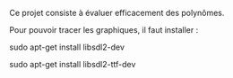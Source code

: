 Ce projet consiste à évaluer efficacement des polynômes.

Pour pouvoir tracer les graphiques, il faut installer :

sudo apt-get install libsdl2-dev

sudo apt-get install libsdl2-ttf-dev